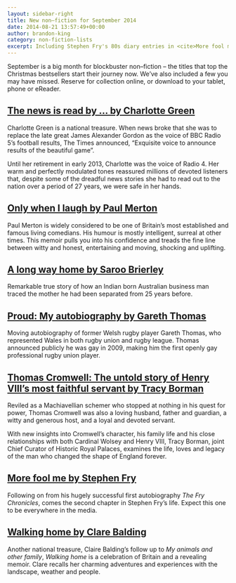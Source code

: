 ```yaml
---
layout: sidebar-right
title: New non–fiction for September 2014
date: 2014-08-21 13:57:49+00:00
author: brandon-king
category: non-fiction-lists
excerpt: Including Stephen Fry's 80s diary entries in <cite>More fool me</cite>, and Charlotte Green and Clare Balding's autobiographies.
---
```

<div class="panel">
  <p>
    September is a big month for blockbuster non&#8211;fiction &#8211; the titles that top the Christmas bestsellers start their journey now. We&#8217;ve also included a few you may have missed. Reserve for collection online, or download to your tablet, phone or eReader.
  </p>
</div>

## [The news is read by &hellip; by Charlotte Green](https://suffolk.spydus.co.uk/cgi-bin/spydus.exe/ENQ/OPAC/BIBENQ/55712356?QRY=CTIBIB%3C%20IRN%2840361443%29&QRYTEXT=The%20news%20is%20read%20by)

Charlotte Green is a national treasure. When news broke that she was to replace the late great James Alexander Gordon as the voice of BBC Radio 5&#8217;s football results, The Times announced, &#8220;Exquisite voice to announce results of the beautiful game&#8221;.

Until her retirement in early 2013, Charlotte was the voice of Radio 4. Her warm and perfectly modulated tones reassured millions of devoted listeners that, despite some of the dreadful news stories she had to read out to the nation over a period of 27 years, we were safe in her hands.

## [Only when I laugh by Paul Merton](https://suffolk.spydus.co.uk/cgi-bin/spydus.exe/ENQ/OPAC/BIBENQ/55712944?QRY=CTIBIB%3C%20IRN%2831447915%29&QRYTEXT=Long%20%26%20Short%20of%20It%20My%20Autobiography)

Paul Merton is widely considered to be one of Britain&#8217;s most established and famous living comedians. His humour is mostly intelligent, surreal at other times. This memoir pulls you into his confidence and treads the fine line between witty and honest, entertaining and moving, shocking and uplifting.

## [A long way home by Saroo Brierley](https://suffolk.spydus.co.uk/cgi-bin/spydus.exe/ENQ/OPAC/BIBENQ/55713508?QRY=CTIBIB%3C%20IRN%28447223%29&QRYTEXT=A%20long%20way%20home)

Remarkable true story of how an Indian born Australian business man traced the mother he had been separated from 25 years before.

## [Proud: My autobiography by Gareth Thomas](https://suffolk.spydus.co.uk/cgi-bin/spydus.exe/ENQ/OPAC/BIBENQ/55714002?QRY=CTIBIB%3C%20IRN%2840361926%29&QRYTEXT=Proud%20%3A%20my%20autobiography)

Moving autobiography of former Welsh rugby player Gareth Thomas, who represented Wales in both rugby union and rugby league. Thomas announced publicly he was gay in 2009, making him the first openly gay professional rugby union player.

## [Thomas Cromwell: The untold story of Henry VIII&#8217;s most faithful servant by Tracy Borman](https://suffolk.spydus.co.uk/cgi-bin/spydus.exe/ENQ/OPAC/BIBENQ/55714851?QRY=CTIBIB%3C%20IRN%2840611447%29&QRYTEXT=Thomas%20Cromwell%20%3A%20the%20untold%20story%20of%20Henry%20VIII%27s%20mo)

Reviled as a Machiavellian schemer who stopped at nothing in his quest for power, Thomas Cromwell was also a loving husband, father and guardian, a witty and generous host, and a loyal and devoted servant.

With new insights into Cromwell&#8217;s character, his family life and his close relationships with both Cardinal Wolsey and Henry VIII, Tracy Borman, joint Chief Curator of Historic Royal Palaces, examines the life, loves and legacy of the man who changed the shape of England forever.

## [More fool me by Stephen Fry](https://suffolk.spydus.co.uk/cgi-bin/spydus.exe/ENQ/OPAC/BIBENQ/55715286?QRY=CTIBIB%3C%20IRN%2841681296%29&QRYTEXT=More%20fool%20me)

Following on from his hugely successful first autobiography <cite>The Fry Chronicles</cite>, comes the second chapter in Stephen Fry&#8217;s life. Expect this one to be everywhere in the media.

## [Walking home by Clare Balding](https://suffolk.spydus.co.uk/cgi-bin/spydus.exe/ENQ/OPAC/BIBENQ/55715922?QRY=CTIBIB%3C%20IRN%2839947085%29&QRYTEXT=Walking%20home%20%3A%20a%20very%20British%20adventure)

Another national treasure, Claire Balding’s follow up to <cite>My animals and other family</cite>, <cite>Walking home</cite> is a celebration of Britain and a revealing memoir. Clare recalls her charming adventures and experiences with the landscape, weather and people.
